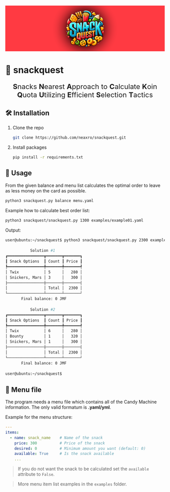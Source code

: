 ![Snackquest](assets/SnackquestBanner.png)
# :chocolate_bar: snackquest
<p style="text-align:center;font-size:22px">
<b>S</b>nacks <b>N</b>earest <b>A</b>pproach to <b>C</b>alculate <b>K</b>oin <b>Q</b>uota <b>U</b>tilizing <b>E</b>fficient <b>S</b>election <b>T</b>actics
</p>

## :hammer_and_wrench: Installation
1. Clone the repo
    ```sh
    git clone https://github.com/neaxro/snackquest.git
    ```
2. Install packages
    ```sh
    pip install -r requirements.txt
    ```

## :dart: Usage
From the given balance and menu list calculates the optimal order to leave as less money on the card as possible.

```sh
python3 snackquest.py balance menu.yaml
```
Example how to calculate best order list:
```sh
python3 snackquest/snackquest.py 1300 examples/example01.yaml
```
Output:
```sh
user@ubuntu:~/snackquest$ python3 snackquest/snackquest.py 2300 examples/example01.yaml

           Solution #1
┏━━━━━━━━━━━━━━━━┳━━━━━━━┳━━━━━━━┓
┃ Snack Options  ┃ Count ┃ Price ┃
┡━━━━━━━━━━━━━━━━╇━━━━━━━╇━━━━━━━┩
│ Twix           │ 5     │   280 │
│ Snickers, Mars │ 3     │   300 │
├────────────────┼───────┼───────┤
│                │ Total │  2300 │
└────────────────┴───────┴───────┘
       Final balance: 0 JMF

           Solution #2
┏━━━━━━━━━━━━━━━━┳━━━━━━━┳━━━━━━━┓
┃ Snack Options  ┃ Count ┃ Price ┃
┡━━━━━━━━━━━━━━━━╇━━━━━━━╇━━━━━━━┩
│ Twix           │ 6     │   280 │
│ Bounty         │ 1     │   320 │
│ Snickers, Mars │ 1     │   300 │
├────────────────┼───────┼───────┤
│                │ Total │  2300 │
└────────────────┴───────┴───────┘
       Final balance: 0 JMF

user@ubuntu:~/snackquest$
```
## :bookmark_tabs: Menu file
The program needs a menu file which contains all of the Candy Machine information. The only valid formatum is **.yaml/yml**.

Example for the menu structure:
```yaml
---
items:
  - name: snack_name    # Name of the snack
    price: 300          # Price of the snack
    desired: 0          # Minimum amount you want (default: 0)
    available: True     # Is the snack available
    ...
```
> If you do not want the snack to be calculated set the `available` attribute to `False`.

> More menu item list examples in the `examples` folder.